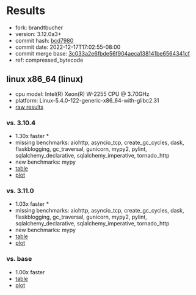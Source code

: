 # Results

- fork: brandtbucher
- version: 3.12.0a3+
- commit hash: [bcd7980](https://github.com/brandtbucher/cpython/commit/bcd7980)
- commit date: 2022-12-17T17:02:55-08:00
- commit merge base: [3c033a2e6fbde56f904aeca138141be6564341cf](https://github.com/brandtbucher/cpython/commit/3c033a2e6fbde56f904aeca138141be6564341cf)
- ref: compressed_bytecode

## linux x86_64 (linux)

- cpu model: Intel(R) Xeon(R) W-2255 CPU @ 3.70GHz
- platform: Linux-5.4.0-122-generic-x86_64-with-glibc2.31
- [raw results](bm-20221217-linux-x86_64-brandtbucher-compressed_bytecode-3.12.0a3%2B-bcd7980.json)

### vs. 3.10.4

- 1.30x faster \*
- missing benchmarks: aiohttp, asyncio_tcp, create_gc_cycles, dask, flaskblogging, gc_traversal, gunicorn, mypy2, pylint, sqlalchemy_declarative, sqlalchemy_imperative, tornado_http
- new benchmarks: mypy
- [table](bm-20221217-linux-x86_64-brandtbucher-compressed_bytecode-3.12.0a3%2B-bcd7980-vs-3.10.4.md)
- [plot](bm-20221217-linux-x86_64-brandtbucher-compressed_bytecode-3.12.0a3%2B-bcd7980-vs-3.10.4.png)

### vs. 3.11.0

- 1.03x faster \*
- missing benchmarks: aiohttp, asyncio_tcp, create_gc_cycles, dask, flaskblogging, gc_traversal, gunicorn, mypy2, pylint, sqlalchemy_declarative, sqlalchemy_imperative, tornado_http
- new benchmarks: mypy
- [table](bm-20221217-linux-x86_64-brandtbucher-compressed_bytecode-3.12.0a3%2B-bcd7980-vs-3.11.0.md)
- [plot](bm-20221217-linux-x86_64-brandtbucher-compressed_bytecode-3.12.0a3%2B-bcd7980-vs-3.11.0.png)

### vs. base

- 1.00x faster
- [table](bm-20221217-linux-x86_64-brandtbucher-compressed_bytecode-3.12.0a3%2B-bcd7980-vs-base.md)
- [plot](bm-20221217-linux-x86_64-brandtbucher-compressed_bytecode-3.12.0a3%2B-bcd7980-vs-base.png)


